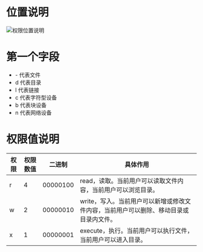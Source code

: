 # 位置说明
![权限位置说明](http://static.oschina.net/uploads/space/2013/0316/152146_wusz_939336.png)

# 第一个字段
- \- 代表文件
- d 代表目录
- l 代表链接
- c 代表字符型设备
- b 代表块设备
- n 代表网络设备

# 权限值说明
|权限|	权限数值|	二进制|	具体作用|
|   ------ |   ------  |  ------  |  ------  |
|r	|4|	00000100|	read，读取。当前用户可以读取文件内容，当前用户可以浏览目录。|
|w	|2|	00000010|	write，写入。当前用户可以新增或修改文件内容，当前用户可以删除、移动目录或目录内文件。|
|x	|1|	00000001|	execute，执行。当前用户可以执行文件，当前用户可以进入目录。|